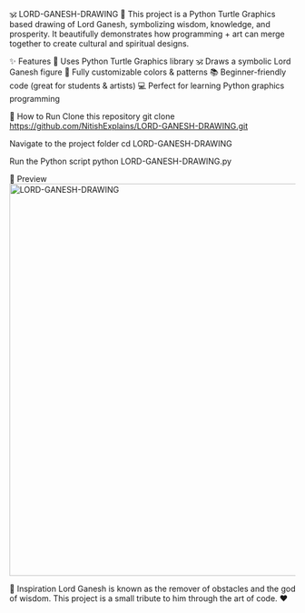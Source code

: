 🕉️ LORD-GANESH-DRAWING 
🎨 This project is a Python Turtle Graphics based drawing of Lord Ganesh, symbolizing wisdom, knowledge, and prosperity. It beautifully demonstrates how programming + art can merge together to create cultural and spiritual designs.

✨ Features
🐢 Uses Python Turtle Graphics library
🕉️ Draws a symbolic Lord Ganesh figure
🎨 Fully customizable colors & patterns
📚 Beginner-friendly code (great for students & artists)
💻 Perfect for learning Python graphics programming

🚀 How to Run
Clone this repository
git clone https://github.com/NitishExplains/LORD-GANESH-DRAWING.git

Navigate to the project folder
cd LORD-GANESH-DRAWING

Run the Python script
python LORD-GANESH-DRAWING.py

📸 Preview
<img width="663" height="690" alt="LORD-GANESH-DRAWING" src="https://github.com/user-attachments/assets/1d8cbb3e-0f13-4eda-a478-e91770227f3b" />


🙏 Inspiration
Lord Ganesh is known as the remover of obstacles and the god of wisdom.
This project is a small tribute to him through the art of code. ❤️
